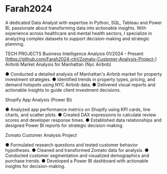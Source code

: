 # Farah2024
A dedicated Data Analyst with expertise in Python, SQL, Tableau and Power BI, passionate about
transforming data into actionable insights. With experience across healthcare and mental health
sectors, I specialize in analyzing complex datasets to support decision-making and strategic
planning.

TECH PROJECTS
Business Intelligence Analysis 01/2024 - Present
[https://github.com/Farah2024-ctrl/Zomato-Customer-Analysis-Project-]
Airbnb Market Analysis for
Manhattan (Nyc Airbnb)

● Conducted a detailed analysis of Manhattan's Airbnb market for property
investment strategies.
● Identified trends in property types, pricing, and demand hotspots using NYC
Airbnb data.
● Delivered visual reports and actionable insights to guide client investment decisions.


Shopify App Analysis
(Power Bi)

● Analyzed app performance metrics on Shopify using KPI cards, line charts, and
scatter plots.
● Created DAX expressions to calculate review scores and developer response
times.
● Established data relationships and designed Power BI reports for strategic decision-making.


Zomato Customer Analysis Project

● Formulated research questions and tested customer behavior hypotheses.
● Cleaned and transformed Zomato data for analysis.
● Conducted customer segmentation and visualized demographics and purchase trends.
● Developed a Power BI dashboard with actionable insights for decision-making.
